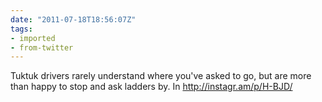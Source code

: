 ```yaml
---
date: "2011-07-18T18:56:07Z"
tags:
- imported
- from-twitter
---
```

Tuktuk drivers rarely understand where you've asked to go, but are more than happy to stop and ask ladders by. In http://instagr.am/p/H-BJD/
